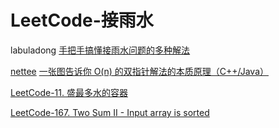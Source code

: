 # LeetCode-接雨水



labuladong [手把手搞懂接雨水问题的多种解法](https://mp.weixin.qq.com/s/mFqrlhqYEPhRa9p4ewl3Xw)

[nettee](https://leetcode.cn/u/nettee/) [一张图告诉你 O(n) 的双指针解法的本质原理（C++/Java）](https://leetcode.cn/problems/two-sum-ii-input-array-is-sorted/solutions/87919/yi-zhang-tu-gao-su-ni-on-de-shuang-zhi-zhen-jie-fa/)



[LeetCode-11. 盛最多水的容器](https://leetcode.cn/problems/container-with-most-water/) 

[LeetCode-167. Two Sum II - Input array is sorted](https://leetcode.cn/problems/two-sum-ii-input-array-is-sorted/)

